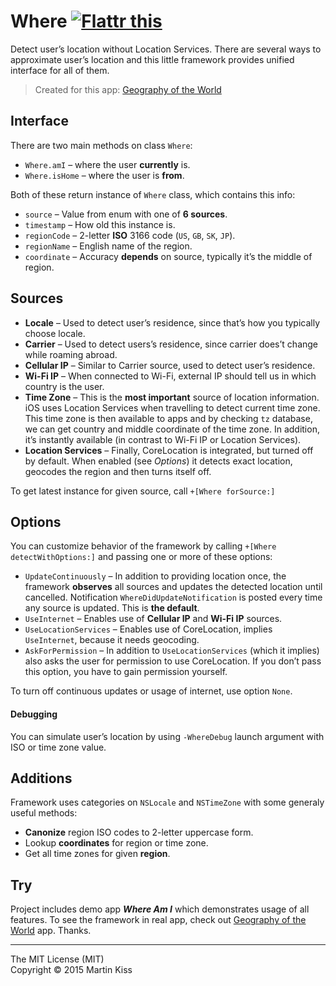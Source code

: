 Where <a href="https://flattr.com/submit/auto?user_id=Tricertops&url=https%3A%2F%2Fgithub.com%2FiMartinKiss%2FWhere" target="_blank"><img src="https://api.flattr.com/button/flattr-badge-large.png" alt="Flattr this" title="Flattr this" border="0"></a>
=============================

Detect user’s location without Location Services. There are several ways to approximate user’s location and this little framework provides unified interface for all of them.

> Created for this app: [Geography of the World](https://itunes.apple.com/app/geography-of-the-world/id391081388?mt=8)

## Interface

There are two main methods on class `Where`:

  - `Where.amI` – where the user **currently** is.
  - `Where.isHome` – where the user is **from**.

Both of these return instance of `Where` class, which contains this info:

  - `source` – Value from enum with one of **6 sources**.
  - `timestamp` – How old this instance is.
  - `regionCode` – 2-letter **ISO** 3166 code (`US`, `GB`, `SK`, `JP`).
  - `regionName` – English name of the region.
  - `coordinate` – Accuracy **depends** on source, typically it’s the middle of region.

## Sources

  - **Locale** – Used to detect user’s residence, since that’s how you typically choose locale.
  - **Carrier** – Used to detect users’s residence, since carrier does’t change while roaming abroad.
  - **Cellular IP** – Similar to Carrier source, used to detect user’s residence.
  - **Wi-Fi IP** – When connected to Wi-Fi, external IP should tell us in which country is the user.
  - **Time Zone** – This is the **most important** source of location information. iOS uses Location Services when travelling to detect current time zone. This time zone is then available to apps and by checking `tz` database, we can get country and middle coordinate of the time zone. In addition, it’s instantly available (in contrast to Wi-Fi IP or Location Services).
  - **Location Services** – Finally, CoreLocation is integrated, but turned off by default. When enabled (see _Options_) it detects exact location, geocodes the region and then turns itself off.

To get latest instance for given source, call `+[Where forSource:]`

## Options

You can customize behavior of the framework by calling `+[Where detectWithOptions:]` and passing one or more of these options:

  - `UpdateContinuously` – In addition to providing location once, the framework **observes** all sources and updates the detected location until cancelled. Notification `WhereDidUpdateNotification` is posted every time any source is updated. This is **the default**.
  - `UseInternet` – Enables use of **Cellular IP** and **Wi-Fi IP** sources.
  - `UseLocationServices` – Enables use of CoreLocation, implies `UseInternet`, because it needs geocoding.
  - `AskForPermission` – In addition to `UseLocationServices` (which it implies) also asks the user for permission to use CoreLocation. If you don’t pass this option, you have to gain permission yourself.
  
To turn off continuous updates or usage of internet, use option `None`.

#### Debugging

You can simulate user’s location by using `-WhereDebug` launch argument with ISO or time zone value.


## Additions

Framework uses categories on `NSLocale` and `NSTimeZone` with some generaly useful methods:

  - **Canonize** region ISO codes to 2-letter uppercase form.
  - Lookup **coordinates** for region or time zone.
  - Get all time zones for given **region**.

## Try

Project includes demo app **_Where Am I_** which demonstrates usage of all features. To see the framework in real app, check out [Geography of the World](https://itunes.apple.com/app/geography-of-the-world/id391081388?mt=8) app. Thanks.

---
The MIT License (MIT)  
Copyright © 2015 Martin Kiss
